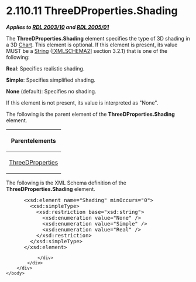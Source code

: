 <html dir="LTR" xmlns:mshelp="http://msdn.microsoft.com/mshelp" xmlns:ddue="http://ddue.schemas.microsoft.com/authoring/2003/5" xmlns:xlink="http://www.w3.org/1999/xlink" xmlns:tool="http://www.microsoft.com/tooltip">
    <head>
        <meta http-equiv="Content-Type" content="text/html; CHARSET=utf-8"></meta>
        <meta name="save" content="history"></meta>
        <title>2.110.11 ThreeDProperties.Shading</title>
        <xml>
            <mshelp:toctitle title="2.110.11 ThreeDProperties.Shading"></mshelp:toctitle>
            <mshelp:rltitle title="[MS-RDL]: ThreeDProperties.Shading"></mshelp:rltitle>
            <mshelp:keyword index="A" term="bdf41998-70ac-4dcf-9cba-547be82e1567"></mshelp:keyword>
            <mshelp:attr name="DCSext.ContentType" value="open specification"></mshelp:attr>
            <mshelp:attr name="AssetID" value="bdf41998-70ac-4dcf-9cba-547be82e1567"></mshelp:attr>
            <mshelp:attr name="TopicType" value="kbRef"></mshelp:attr>
            <mshelp:attr name="DCSext.Title" value="[MS-RDL]: ThreeDProperties.Shading" />
        </xml>
    </head>
    <body>
        <div id="header">
            <h1 class="heading">2.110.11 ThreeDProperties.Shading</h1>
        </div>
        <div id="mainSection">
            <div id="mainBody">
                <div id="allHistory" class="saveHistory"></div>
                <div id="sectionSection0" class="section" name="collapseableSection">
                    

<p><b><i>Applies to </i></b><a href="a7e2ad00-07c8-4f6d-80ab-3ad55df7b233.md"><b><i>RDL 2003/10</i></b></a><b>
<i>and </i></b><a href="3ebe2912-4958-4832-b391-cad1f5e13338.md"><b><i>RDL 2005/01</i></b></a></p>

<p>The <b>ThreeDProperties.Shading</b> element specifies the
type of 3D shading in a 3D <a href="b0ab5524-7eb2-47a7-a4d3-230f5c8c5526.md">Chart</a>. This element is
optional. If this element is present, its value MUST be a <a href="1ed81ef3-a683-45e3-aaad-bd2bbe71bc3d.md">String</a> (<a href="https://go.microsoft.com/fwlink/?LinkId=90610">[XMLSCHEMA2]</a> section
3.2.1) that is one of the following:</p>

<p><b>Real</b>: Specifies realistic shading.</p>

<p><b>Simple</b>: Specifies simplified shading.</p>

<p><b>None</b> (default): Specifies no shading.</p>

<p>If this element is not present, its value is interpreted as
&quot;None&quot;.</p>

<p>The following is the parent element of the <b>ThreeDProperties.Shading</b>
element.</p>

<table>
 <thead>
  <tr>
   <th>
   <p>Parentelements</p>
   </th>
  </tr>
 </thead>
 <tr>
  <td>
  <p><a href="2617763c-2b85-4f0d-9e3f-1828abb52b23.md">ThreeDProperties</a></p>
  </td>
 </tr>
</table>

<p>The following is the XML Schema definition of the <b>ThreeDProperties.Shading</b>
element.</p>

<dl>
<dd>
<div><pre> &lt;xsd:element name=&quot;Shading&quot; minOccurs=&quot;0&quot;&gt;
   &lt;xsd:simpleType&gt;
     &lt;xsd:restriction base=&quot;xsd:string&quot;&gt;
       &lt;xsd:enumeration value=&quot;None&quot; /&gt;
       &lt;xsd:enumeration value=&quot;Simple&quot; /&gt;
       &lt;xsd:enumeration value=&quot;Real&quot; /&gt;
     &lt;/xsd:restriction&gt;
   &lt;/xsd:simpleType&gt;
 &lt;/xsd:element&gt;
</pre></div>
</dd></dl>


                </div>
            </div>
        </div>
    </body>
</html>
